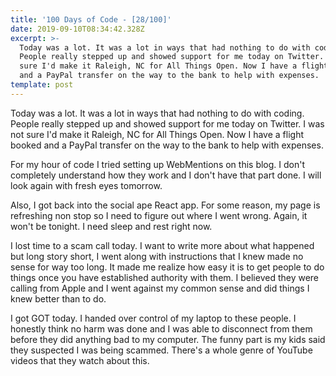 ```yaml
---
title: '100 Days of Code - [28/100]'
date: 2019-09-10T08:34:42.328Z
excerpt: >-
  Today was a lot. It was a lot in ways that had nothing to do with coding.
  People really stepped up and showed support for me today on Twitter. I was not
  sure I'd make it Raleigh, NC for All Things Open. Now I have a flight booked
  and a PayPal transfer on the way to the bank to help with expenses. 
template: post
---
```

Today was a lot. It was a lot in ways that had nothing to do with coding. People really stepped up and showed support for me today on Twitter. I was not sure I'd make it Raleigh, NC for All Things Open. Now I have a flight booked and a PayPal transfer on the way to the bank to help with expenses. 

For my hour of code I tried setting up WebMentions on this blog. I don't completely understand how they work and I don't have that part done. I will look again with fresh eyes tomorrow. 

Also, I got back into the social ape React app. For some reason, my page is refreshing non stop so I need to figure out where I went wrong. Again, it won't be tonight. I need sleep and rest right now.

I lost time to a scam call today. I want to write more about what happened but long story short, I went along with instructions that I knew made no sense for way too long. It made me realize how easy it is to get people to do things once you have established authority with them. I believed they were calling from Apple and I went against my common sense and did things I knew better than to do.

I got GOT today. I handed over control of my laptop to these people. I honestly think no harm was done and I was able to disconnect from them before they did anything bad to my computer. The funny part is my kids said they suspected I was being scammed. There's a whole genre of YouTube videos that they watch about this.
